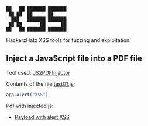 ```
██   ██ ███████ ███████ 
 ██ ██  ██      ██      
  ███   ███████ ███████ 
 ██ ██       ██      ██ 
██   ██ ███████ ███████ 
```                
HackerzHatz XSS tools for fuzzing and exploitation.

## Inject a JavaScript file into a PDF file
Tool used: [JS2PDFInjector](https://github.com/cornerpirate/JS2PDFInjector)

Contents of the file [test01.js](Upload_pdf_for_xss/test01.js):
```javascript
app.alert("XSS")
```

Pdf with injected js:
- [Payload with alert XSS](Upload_pdf_for_xss/Payload01.pdf)
